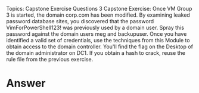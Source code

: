 Topics: Capstone Exercise
Questions 3
Capstone Exercise: Once VM Group 3 is started, the domain corp.com has been modified. By examining leaked password database sites, you discovered that the password VimForPowerShell123! was previously used by a domain user. Spray this password against the domain users meg and backupuser. Once you have identified a valid set of credentials, use the techniques from this Module to obtain access to the domain controller. You'll find the flag on the Desktop of the domain administrator on DC1. If you obtain a hash to crack, reuse the rule file from the previous exercise.
# Answer


